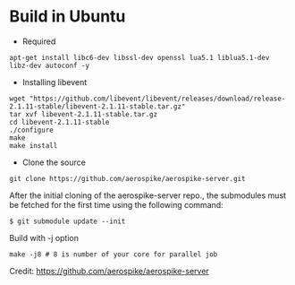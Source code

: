 # Build in Ubuntu

- Required

```
apt-get install libc6-dev libssl-dev openssl lua5.1 liblua5.1-dev libz-dev autoconf -y
```

- Installing libevent
```
wget "https://github.com/libevent/libevent/releases/download/release-2.1.11-stable/libevent-2.1.11-stable.tar.gz"
tar xvf libevent-2.1.11-stable.tar.gz
cd libevent-2.1.11-stable
./configure
make
make install
```

- Clone the source

```
git clone https://github.com/aerospike/aerospike-server.git
```

After the initial cloning of the aerospike-server repo., the submodules must be fetched for the first time using the following command:
```
$ git submodule update --init
```

Build with -j option
```
make -j8 # 8 is number of your core for parallel job
```

Credit: https://github.com/aerospike/aerospike-server
